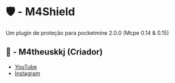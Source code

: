 # 🛡️ - M4Shield
Um plugin de proteção para pocketmine 2.0.0 (Mcpe 0.14 & 0.15)

## 🌌 - M4theuskkj (Criador)
- [YouTube](https://youtube.com/@m4theus.wtfkkj)
- [Instagram](https://www.instagram.com/m4theus.wtfkkj)
